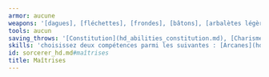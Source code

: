 ```yaml
---
armor: aucune
weapons: '[dagues], [fléchettes], [frondes], [bâtons], [arbalètes légères]'
tools: aucun
saving_throws: '[Constitution](hd_abilities_constitution.md), [Charisme](hd_abilities_charisma.md)'
skills: 'choisissez deux compétences parmi les suivantes : [Arcanes](hd_abilities_intelligence_arcanes.md), [Intimidation](hd_abilities_charisma_intimidation.md), [Perspicacité](hd_abilities_wisdom_perspicacite.md), [Persuasion](hd_abilities_charisma_persuasion.md), [Religion](hd_abilities_intelligence_religion.md) et [Supercherie](hd_abilities_charisma_supercherie.md)'
id: sorcerer_hd.md#maîtrises
title: Maîtrises
---
```


